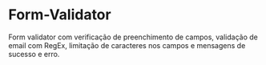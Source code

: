 # Form-Validator

Form validator com verificação de preenchimento de campos, validação de email com RegEx, limitação de caracteres nos campos e mensagens de sucesso e erro.
